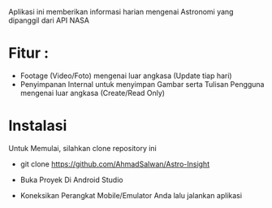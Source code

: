 Aplikasi ini memberikan informasi harian mengenai Astronomi yang dipanggil dari API NASA


# Fitur :
- Footage (Video/Foto) mengenai luar angkasa (Update tiap hari)
- Penyimpanan Internal untuk menyimpan Gambar serta Tulisan Pengguna mengenai luar angkasa (Create/Read Only)

# Instalasi

Untuk Memulai, silahkan clone repository ini

- git clone https://github.com/AhmadSalwan/Astro-Insight

- Buka Proyek Di Android Studio

- Koneksikan Perangkat Mobile/Emulator Anda lalu jalankan aplikasi

  


